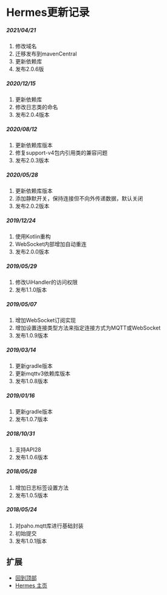 # Hermes更新记录

##### 2021/04/21
1. 修改域名
2. 迁移发布到mavenCentral
3. 更新依赖库
4. 发布2.0.6版

##### 2020/12/15
1. 更新依赖库
2. 修改日志类的命名
3. 发布2.0.4版本

##### 2020/08/12
1. 更新依赖库版本
2. 修复support-v4包内引用类的兼容问题
3. 发布2.0.3版本

##### 2020/05/28
1. 更新依赖库版本
2. 添加静默开关，保持连接但不向外传递数据，默认关闭
3. 发布2.0.2版本

##### 2019/12/24
1. 使用Kotlin重构
2. WebSocket内部增加自动重连
3. 发布2.0.0版本

##### 2019/05/29
1. 修改UiHandler的访问权限
2. 发布1.1.0版本

##### 2019/05/07
1. 增加WebSocket订阅实现
2. 增加设置连接类型方法来指定连接方式为MQTT或WebSocket
3. 发布1.0.9版本

##### 2019/03/14
1. 更新gradle版本
2. 更新mqttv3依赖库版本
3. 发布1.0.8版本

##### 2019/01/16
1. 更新gradle版本
2. 发布1.0.7版本

##### 2018/10/31
1. 支持API28
2. 发布1.0.6版本

##### 2018/05/28
1. 增加日志标签设置方法
2. 发布1.0.5版本

##### 2018/05/24
1. 对paho.mqtt库进行基础封装
2. 初始提交
3. 发布1.0.1版本

## 扩展
- [回到顶部](https://github.com/LZ9/Hermes/blob/master/hermes/readme_hermes_update.md#hermes更新记录)
- [Hermes 主页](https://github.com/LZ9/Hermes)
